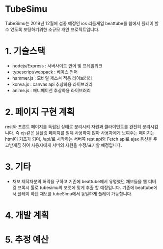 # **TubeSimu**

TubeSimu는 2019년 12월에 섭종 예정인 ios 리듬게임 beattube를 웹에서 플레이 할 수 있도록 포팅하기위한 소규모 개인 프로젝트입니다.

# **1. 기술스택**
* nodejs/Express : 서버사이드 언어 및 프레임워크
* typescript/webpack : 베이스 언어
* hammer.js : 모바일 제스쳐 적용 라이브러리
* konva.js : canvas api 추상화용 라이브러리
* anime.js : 애니메이션 추상화용 라이브러리

# **2. 페이지 구현 계획**
rest와 프론트 페이지를 독립된 상태로 분리시켜 자원과 클라이언트를 완전히 분리시킵니다. 즉 ejs같은 템플릿 페이지를 일체 사용하지 않아 사용자에게 보여주는 페이지는 html이 기초가 되며, /api/로 시작하는 서버쪽 rest api와 Fetch api로 ajax 통신을 주고받게끔 하여 사용자에게 서버의 자원을 수정/표기할 예정입니다.

# **3. 기타**
* 채보 제작자분의 허락을 구하고 기존에 beattube에서 유명했던 채보들을 웹 디버깅 프록시 툴로 tubesimu의 포맷에 맞게 추출 할 예정입니다. 기존에 beattube에서 플레이 하던 채보를 tubeSimu에서 동일하게 플레이 가능합니다. 

# **4. 개발 계획**

# **5. 추정 예산**
